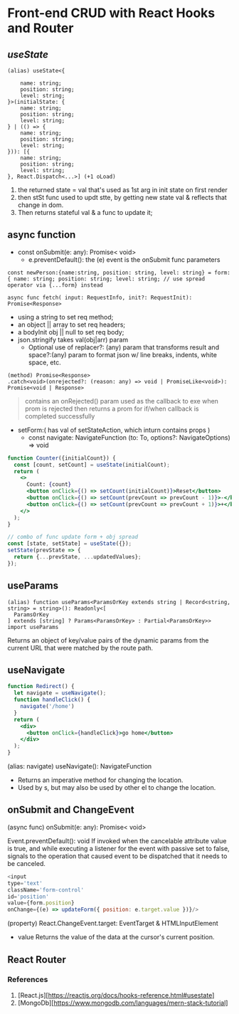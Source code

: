 
# Front-end CRUD with React Hooks and Router

## _useState_

```tsx
(alias) useState<{

    name: string;
    position: string;
    level: string;
}>(initialState: {
    name: string;
    position: string;
    level: string;
} | (() => {
    name: string;
    position: string;
    level: string;
})): [{
    name: string;
    position: string;
    level: string;
}, React.Dispatch<...>] (+1 oLoad)
```

1. the returned state = val that's used as 1st arg in init state on first render
2. then stSt func used to updt stte, by getting new state val & reflects that change in dom.
3. Then returns stateful val & a func to update it;

## async function

- const onSubmit(e: any): Promise< void>
  - e.preventDefault(): the (e) event is the onSubmit func parameters

```tsx
const newPerson:{name:string, position: string, level: string} = form: { name: string; position: string; level: string; // use spread operator via {...form} instead

async func fetch( input: RequestInfo, init?: RequestInit):
Promise<Response>
```

- using a string to set req method;
- an object || array to set req headers;
- a bodyInit obj || null to set req body;
- json.stringify takes val(obj|arr) param
  - Optional use of replacer?: (any) param that transforms result and space?:(any) param to format json w/ line breaks, indents, white space, etc.

```tsx
(method) Promise<Response>
.catch<void>(onrejected?: (reason: any) => void | PromiseLike<void>): Promise<void | Response>
```

> contains an onRejected() param used as the callback to exe when prom is rejected
> then returns a prom for if/when callback is completed successfully

- setForm:( has val of setStateAction, which inturn contains props )
  - const navigate: NavigateFunction (to: To, options?: NavigateOptions) => void

```jsx
function Counter({initialCount}) {
  const [count, setCount] = useState(initialCount);
  return (
    <>
      Count: {count}
      <button onClick={() => setCount(initialCount)}>Reset</button>
      <button onClick={() => setCount(prevCount => prevCount - 1)}>-</button>
      <button onClick={() => setCount(prevCount => prevCount + 1)}>+</button>
    </>
  );
}

// combo of func update form + obj spread
const [state, setState] = useState({});
setState(prevState => {
  return {...prevState, ...updatedValues};
});
```

## useParams

```tsx
(alias) function useParams<ParamsOrKey extends string | Record<string, string> = string>(): Readonly<[
  ParamsOrKey
] extends [string] ? Params<ParamsOrKey> : Partial<ParamsOrKey>>
import useParams
```

Returns an object of key/value pairs of the dynamic params from the current URL that were matched by the route path.

## useNavigate

```jsx
function Redirect() {
  let navigate = useNavigate();
  function handleClick() {
    navigate('/home')
  }
  return (
    <div>
      <button onClick={handleClick}>go home</button>
    </div>
  );
}
```

(alias: navigate) useNavigate(): NavigateFunction

- Returns an imperative method for changing the location.
- Used by s, but may also be used by other el to change the location.

## onSubmit and ChangeEvent

(async func) onSubmit(e: any): Promise< void>

Event.preventDefault(): void
If invoked when the cancelable attribute value is true, and while executing a listener for the event with passive set to false, signals to the operation that caused event to be dispatched that it needs to be canceled.

```js
<input
type='text'
className='form-control'
id='position'
value={form.position}
onChange={(e) => updateForm({ position: e.target.value })}/>
```

(property) React.ChangeEvent<HTMLInputElement>.target: EventTarget & HTMLInputElement

- value Returns the value of the data at the cursor's current position.

## React Router

### References

1. [React.js][https://reactjs.org/docs/hooks-reference.html#usestate]
2. [MongoDb][https://www.mongodb.com/languages/mern-stack-tutorial]
